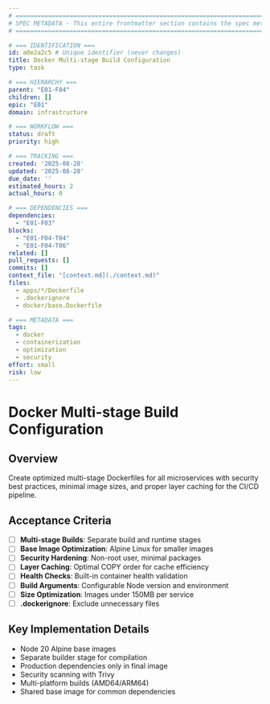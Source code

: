 ```yaml
---
# ============================================================================
# SPEC METADATA - This entire frontmatter section contains the spec metadata
# ============================================================================

# === IDENTIFICATION ===
id: a0e2a2c5 # Unique identifier (never changes)
title: Docker Multi-stage Build Configuration
type: task

# === HIERARCHY ===
parent: "E01-F04"
children: []
epic: "E01"
domain: infrastructure

# === WORKFLOW ===
status: draft
priority: high

# === TRACKING ===
created: '2025-08-28'
updated: '2025-08-28'
due_date: ''
estimated_hours: 2
actual_hours: 0

# === DEPENDENCIES ===
dependencies:
  - "E01-F03"
blocks:
  - "E01-F04-T04"
  - "E01-F04-T06"
related: []
pull_requests: []
commits: []
context_file: "[context.md](./context.md)"
files:
  - apps/*/Dockerfile
  - .dockerignore
  - docker/base.Dockerfile

# === METADATA ===
tags:
  - docker
  - containerization
  - optimization
  - security
effort: small
risk: low
---
```


# Docker Multi-stage Build Configuration

## Overview

Create optimized multi-stage Dockerfiles for all microservices with security best practices, minimal image sizes, and proper layer caching for the CI/CD pipeline.

## Acceptance Criteria

- [ ] **Multi-stage Builds**: Separate build and runtime stages
- [ ] **Base Image Optimization**: Alpine Linux for smaller images
- [ ] **Security Hardening**: Non-root user, minimal packages
- [ ] **Layer Caching**: Optimal COPY order for cache efficiency
- [ ] **Health Checks**: Built-in container health validation
- [ ] **Build Arguments**: Configurable Node version and environment
- [ ] **Size Optimization**: Images under 150MB per service
- [ ] **.dockerignore**: Exclude unnecessary files

## Key Implementation Details

- Node 20 Alpine base images
- Separate builder stage for compilation
- Production dependencies only in final image
- Security scanning with Trivy
- Multi-platform builds (AMD64/ARM64)
- Shared base image for common dependencies
